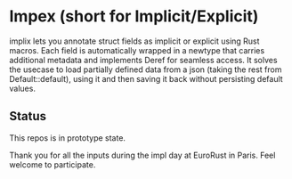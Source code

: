 # Impex (short for Implicit/Explicit)

implix lets you annotate struct fields as implicit or explicit using Rust macros.
Each field is automatically wrapped in a newtype that carries additional metadata and implements Deref for seamless access.
It solves the usecase to load partially defined data from a json (taking the rest from Default::default), using it and then saving it back without persisting default values.


## Status
This repos is in prototype state. 

Thank you for all the inputs during the impl day at EuroRust in Paris. Feel welcome to participate.


